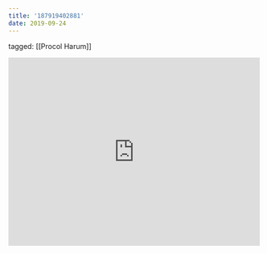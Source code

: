 ```yaml
---
title: '187919402881'
date: 2019-09-24
---
```

tagged: [[Procol Harum]]
<iframe allow="accelerometer; autoplay; clipboard-write; encrypted-media; gyroscope; picture-in-picture" allowfullscreen="" frameborder="0" height="375" id="youtube_iframe" src="https://www.youtube.com/embed/Mb3iPP-tHdA?feature=oembed&amp;enablejsapi=1&amp;origin=https://safe.txmblr.com&amp;wmode=opaque" width="500"></iframe>